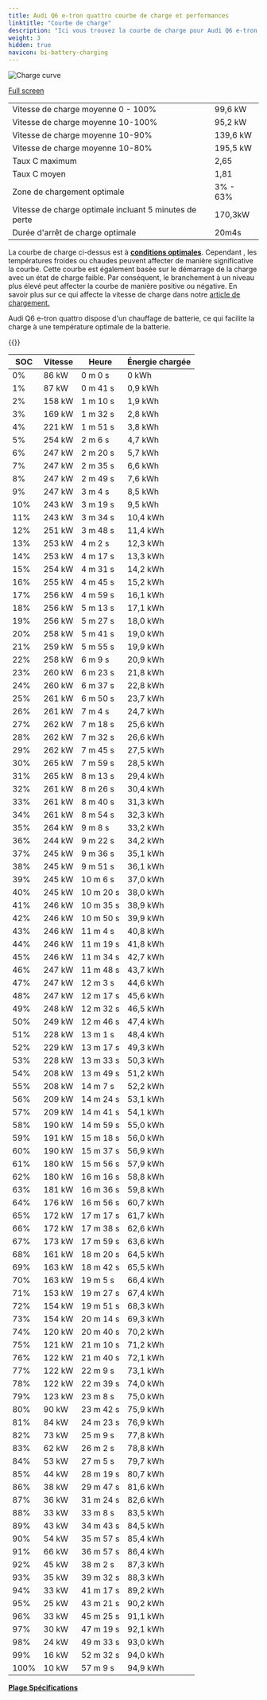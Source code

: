 ```yaml
---
title: Audi Q6 e-tron quattro courbe de charge et performances
linktitle: "Courbe de charge"
description: "Ici vous trouvez la courbe de charge pour Audi Q6 e-tron quattro."
weight: 3
hidden: true
navicon: bi-battery-charging
---
```

<!-- markdownlint-disable MD033 -->
<img src="/images/models/audi/q6_e-tron/q6_e-tron_quattro/chargingcurve.svg" alt="Charge curve" class="img-fluid">

[Full screen](/images/models/audi/q6_e-tron/q6_e-tron_quattro/chargingcurve.svg)


<table class="table table-striped border">
<tbody>
<tr>
<td>Vitesse de charge moyenne 0 - 100%</td><td>99,6 kW</td>
</tr>
<tr>
<td>Vitesse de charge moyenne 10-100%</td><td>95,2 kW</td>
</tr>
<tr>
<td>Vitesse de charge moyenne 10-90%</td><td>139,6 kW</td>
</tr>
<tr>
<td>Vitesse de charge moyenne 10-80%</td><td>195,5 kW</td>
</tr>
<tr>
<td>Taux C maximum</td><td>2,65</td>
</tr>
<tr>
<td>Taux C moyen</td><td>1,81</td>
</tr>
<tr>
<td>Zone de chargement optimale</td><td>3% - 63%</td>
</tr>
<tr>
<td>Vitesse de charge optimale incluant 5 minutes de perte</td><td>170,3kW</td>
</tr>
<tr>
<td>Durée d'arrêt de charge optimale</td><td>20m4s</td>
</tr>
</tbody>
</table>


La courbe de charge ci-dessus est à **[conditions optimales](../../../../../technology/battery/chargement/#temperature)**. Cependant , les températures froides ou chaudes peuvent affecter de manière significative la courbe. Cette courbe est également basée sur le démarrage de la charge avec un état de charge faible. Par conséquent, le branchement à un niveau plus élevé peut affecter la courbe de manière positive ou négative. En savoir plus sur ce qui affecte la vitesse de charge dans notre [article de chargement.](../../../../../technology/battery/chargement/)


Audi Q6 e-tron quattro dispose d'un chauffage de batterie, ce qui facilite la charge à une température optimale de la batterie.


{{<evkxdisplayaddarticle />}}
<table class="table table-striped border">
<thead>
<tr><th>SOC</th><th>Vitesse</th><th>Heure</th><th>Énergie chargée</th></tr>
</thead>
<tbody>
<tr>
<td>0%</td><td>86 kW</td><td> 0 m 0 s </td><td>0 kWh </td>
</tr>
<tr>
<td>1%</td><td>87 kW</td><td> 0 m 41 s </td><td>0,9 kWh </td>
</tr>
<tr>
<td>2%</td><td>158 kW</td><td> 1 m 10 s </td><td>1,9 kWh </td>
</tr>
<tr>
<td>3%</td><td>169 kW</td><td> 1 m 32 s </td><td>2,8 kWh </td>
</tr>
<tr>
<td>4%</td><td>221 kW</td><td> 1 m 51 s </td><td>3,8 kWh </td>
</tr>
<tr>
<td>5%</td><td>254 kW</td><td> 2 m 6 s </td><td>4,7 kWh </td>
</tr>
<tr>
<td>6%</td><td>247 kW</td><td> 2 m 20 s </td><td>5,7 kWh </td>
</tr>
<tr>
<td>7%</td><td>247 kW</td><td> 2 m 35 s </td><td>6,6 kWh </td>
</tr>
<tr>
<td>8%</td><td>247 kW</td><td> 2 m 49 s </td><td>7,6 kWh </td>
</tr>
<tr>
<td>9%</td><td>247 kW</td><td> 3 m 4 s </td><td>8,5 kWh </td>
</tr>
<tr>
<td>10%</td><td>243 kW</td><td> 3 m 19 s </td><td>9,5 kWh </td>
</tr>
<tr>
<td>11%</td><td>243 kW</td><td> 3 m 34 s </td><td>10,4 kWh </td>
</tr>
<tr>
<td>12%</td><td>251 kW</td><td> 3 m 48 s </td><td>11,4 kWh </td>
</tr>
<tr>
<td>13%</td><td>253 kW</td><td> 4 m 2 s </td><td>12,3 kWh </td>
</tr>
<tr>
<td>14%</td><td>253 kW</td><td> 4 m 17 s </td><td>13,3 kWh </td>
</tr>
<tr>
<td>15%</td><td>254 kW</td><td> 4 m 31 s </td><td>14,2 kWh </td>
</tr>
<tr>
<td>16%</td><td>255 kW</td><td> 4 m 45 s </td><td>15,2 kWh </td>
</tr>
<tr>
<td>17%</td><td>256 kW</td><td> 4 m 59 s </td><td>16,1 kWh </td>
</tr>
<tr>
<td>18%</td><td>256 kW</td><td> 5 m 13 s </td><td>17,1 kWh </td>
</tr>
<tr>
<td>19%</td><td>256 kW</td><td> 5 m 27 s </td><td>18,0 kWh </td>
</tr>
<tr>
<td>20%</td><td>258 kW</td><td> 5 m 41 s </td><td>19,0 kWh </td>
</tr>
<tr>
<td>21%</td><td>259 kW</td><td> 5 m 55 s </td><td>19,9 kWh </td>
</tr>
<tr>
<td>22%</td><td>258 kW</td><td> 6 m 9 s </td><td>20,9 kWh </td>
</tr>
<tr>
<td>23%</td><td>260 kW</td><td> 6 m 23 s </td><td>21,8 kWh </td>
</tr>
<tr>
<td>24%</td><td>260 kW</td><td> 6 m 37 s </td><td>22,8 kWh </td>
</tr>
<tr>
<td>25%</td><td>261 kW</td><td> 6 m 50 s </td><td>23,7 kWh </td>
</tr>
<tr>
<td>26%</td><td>261 kW</td><td> 7 m 4 s </td><td>24,7 kWh </td>
</tr>
<tr>
<td>27%</td><td>262 kW</td><td> 7 m 18 s </td><td>25,6 kWh </td>
</tr>
<tr>
<td>28%</td><td>262 kW</td><td> 7 m 32 s </td><td>26,6 kWh </td>
</tr>
<tr>
<td>29%</td><td>262 kW</td><td> 7 m 45 s </td><td>27,5 kWh </td>
</tr>
<tr>
<td>30%</td><td>265 kW</td><td> 7 m 59 s </td><td>28,5 kWh </td>
</tr>
<tr>
<td>31%</td><td>265 kW</td><td> 8 m 13 s </td><td>29,4 kWh </td>
</tr>
<tr>
<td>32%</td><td>261 kW</td><td> 8 m 26 s </td><td>30,4 kWh </td>
</tr>
<tr>
<td>33%</td><td>261 kW</td><td> 8 m 40 s </td><td>31,3 kWh </td>
</tr>
<tr>
<td>34%</td><td>261 kW</td><td> 8 m 54 s </td><td>32,3 kWh </td>
</tr>
<tr>
<td>35%</td><td>264 kW</td><td> 9 m 8 s </td><td>33,2 kWh </td>
</tr>
<tr>
<td>36%</td><td>244 kW</td><td> 9 m 22 s </td><td>34,2 kWh </td>
</tr>
<tr>
<td>37%</td><td>245 kW</td><td> 9 m 36 s </td><td>35,1 kWh </td>
</tr>
<tr>
<td>38%</td><td>245 kW</td><td> 9 m 51 s </td><td>36,1 kWh </td>
</tr>
<tr>
<td>39%</td><td>245 kW</td><td> 10 m 6 s </td><td>37,0 kWh </td>
</tr>
<tr>
<td>40%</td><td>245 kW</td><td> 10 m 20 s </td><td>38,0 kWh </td>
</tr>
<tr>
<td>41%</td><td>246 kW</td><td> 10 m 35 s </td><td>38,9 kWh </td>
</tr>
<tr>
<td>42%</td><td>246 kW</td><td> 10 m 50 s </td><td>39,9 kWh </td>
</tr>
<tr>
<td>43%</td><td>246 kW</td><td> 11 m 4 s </td><td>40,8 kWh </td>
</tr>
<tr>
<td>44%</td><td>246 kW</td><td> 11 m 19 s </td><td>41,8 kWh </td>
</tr>
<tr>
<td>45%</td><td>246 kW</td><td> 11 m 34 s </td><td>42,7 kWh </td>
</tr>
<tr>
<td>46%</td><td>247 kW</td><td> 11 m 48 s </td><td>43,7 kWh </td>
</tr>
<tr>
<td>47%</td><td>247 kW</td><td> 12 m 3 s </td><td>44,6 kWh </td>
</tr>
<tr>
<td>48%</td><td>247 kW</td><td> 12 m 17 s </td><td>45,6 kWh </td>
</tr>
<tr>
<td>49%</td><td>248 kW</td><td> 12 m 32 s </td><td>46,5 kWh </td>
</tr>
<tr>
<td>50%</td><td>249 kW</td><td> 12 m 46 s </td><td>47,4 kWh </td>
</tr>
<tr>
<td>51%</td><td>228 kW</td><td> 13 m 1 s </td><td>48,4 kWh </td>
</tr>
<tr>
<td>52%</td><td>229 kW</td><td> 13 m 17 s </td><td>49,3 kWh </td>
</tr>
<tr>
<td>53%</td><td>228 kW</td><td> 13 m 33 s </td><td>50,3 kWh </td>
</tr>
<tr>
<td>54%</td><td>208 kW</td><td> 13 m 49 s </td><td>51,2 kWh </td>
</tr>
<tr>
<td>55%</td><td>208 kW</td><td> 14 m 7 s </td><td>52,2 kWh </td>
</tr>
<tr>
<td>56%</td><td>209 kW</td><td> 14 m 24 s </td><td>53,1 kWh </td>
</tr>
<tr>
<td>57%</td><td>209 kW</td><td> 14 m 41 s </td><td>54,1 kWh </td>
</tr>
<tr>
<td>58%</td><td>190 kW</td><td> 14 m 59 s </td><td>55,0 kWh </td>
</tr>
<tr>
<td>59%</td><td>191 kW</td><td> 15 m 18 s </td><td>56,0 kWh </td>
</tr>
<tr>
<td>60%</td><td>190 kW</td><td> 15 m 37 s </td><td>56,9 kWh </td>
</tr>
<tr>
<td>61%</td><td>180 kW</td><td> 15 m 56 s </td><td>57,9 kWh </td>
</tr>
<tr>
<td>62%</td><td>180 kW</td><td> 16 m 16 s </td><td>58,8 kWh </td>
</tr>
<tr>
<td>63%</td><td>181 kW</td><td> 16 m 36 s </td><td>59,8 kWh </td>
</tr>
<tr>
<td>64%</td><td>176 kW</td><td> 16 m 56 s </td><td>60,7 kWh </td>
</tr>
<tr>
<td>65%</td><td>172 kW</td><td> 17 m 17 s </td><td>61,7 kWh </td>
</tr>
<tr>
<td>66%</td><td>172 kW</td><td> 17 m 38 s </td><td>62,6 kWh </td>
</tr>
<tr>
<td>67%</td><td>173 kW</td><td> 17 m 59 s </td><td>63,6 kWh </td>
</tr>
<tr>
<td>68%</td><td>161 kW</td><td> 18 m 20 s </td><td>64,5 kWh </td>
</tr>
<tr>
<td>69%</td><td>163 kW</td><td> 18 m 42 s </td><td>65,5 kWh </td>
</tr>
<tr>
<td>70%</td><td>163 kW</td><td> 19 m 5 s </td><td>66,4 kWh </td>
</tr>
<tr>
<td>71%</td><td>153 kW</td><td> 19 m 27 s </td><td>67,4 kWh </td>
</tr>
<tr>
<td>72%</td><td>154 kW</td><td> 19 m 51 s </td><td>68,3 kWh </td>
</tr>
<tr>
<td>73%</td><td>154 kW</td><td> 20 m 14 s </td><td>69,3 kWh </td>
</tr>
<tr>
<td>74%</td><td>120 kW</td><td> 20 m 40 s </td><td>70,2 kWh </td>
</tr>
<tr>
<td>75%</td><td>121 kW</td><td> 21 m 10 s </td><td>71,2 kWh </td>
</tr>
<tr>
<td>76%</td><td>122 kW</td><td> 21 m 40 s </td><td>72,1 kWh </td>
</tr>
<tr>
<td>77%</td><td>122 kW</td><td> 22 m 9 s </td><td>73,1 kWh </td>
</tr>
<tr>
<td>78%</td><td>122 kW</td><td> 22 m 39 s </td><td>74,0 kWh </td>
</tr>
<tr>
<td>79%</td><td>123 kW</td><td> 23 m 8 s </td><td>75,0 kWh </td>
</tr>
<tr>
<td>80%</td><td>90 kW</td><td> 23 m 42 s </td><td>75,9 kWh </td>
</tr>
<tr>
<td>81%</td><td>84 kW</td><td> 24 m 23 s </td><td>76,9 kWh </td>
</tr>
<tr>
<td>82%</td><td>73 kW</td><td> 25 m 9 s </td><td>77,8 kWh </td>
</tr>
<tr>
<td>83%</td><td>62 kW</td><td> 26 m 2 s </td><td>78,8 kWh </td>
</tr>
<tr>
<td>84%</td><td>53 kW</td><td> 27 m 5 s </td><td>79,7 kWh </td>
</tr>
<tr>
<td>85%</td><td>44 kW</td><td> 28 m 19 s </td><td>80,7 kWh </td>
</tr>
<tr>
<td>86%</td><td>38 kW</td><td> 29 m 47 s </td><td>81,6 kWh </td>
</tr>
<tr>
<td>87%</td><td>36 kW</td><td> 31 m 24 s </td><td>82,6 kWh </td>
</tr>
<tr>
<td>88%</td><td>33 kW</td><td> 33 m 8 s </td><td>83,5 kWh </td>
</tr>
<tr>
<td>89%</td><td>43 kW</td><td> 34 m 43 s </td><td>84,5 kWh </td>
</tr>
<tr>
<td>90%</td><td>54 kW</td><td> 35 m 57 s </td><td>85,4 kWh </td>
</tr>
<tr>
<td>91%</td><td>66 kW</td><td> 36 m 57 s </td><td>86,4 kWh </td>
</tr>
<tr>
<td>92%</td><td>45 kW</td><td> 38 m 2 s </td><td>87,3 kWh </td>
</tr>
<tr>
<td>93%</td><td>35 kW</td><td> 39 m 32 s </td><td>88,3 kWh </td>
</tr>
<tr>
<td>94%</td><td>33 kW</td><td> 41 m 17 s </td><td>89,2 kWh </td>
</tr>
<tr>
<td>95%</td><td>25 kW</td><td> 43 m 21 s </td><td>90,2 kWh </td>
</tr>
<tr>
<td>96%</td><td>33 kW</td><td> 45 m 25 s </td><td>91,1 kWh </td>
</tr>
<tr>
<td>97%</td><td>30 kW</td><td> 47 m 19 s </td><td>92,1 kWh </td>
</tr>
<tr>
<td>98%</td><td>24 kW</td><td> 49 m 33 s </td><td>93,0 kWh </td>
</tr>
<tr>
<td>99%</td><td>16 kW</td><td> 52 m 32 s </td><td>94,0 kWh </td>
</tr>
<tr>
<td>100%</td><td>10 kW</td><td> 57 m 9 s </td><td>94,9 kWh </td>
</tr>
</tbody>
</table>

<div class="mt-3 mb-3">
<a href="../rangeandconsumption/" class="text-decoration-none text-black">
<strong><i class="bi-arrow-left"></i> Plage </strong>
</a>
<a href="../specifications/" class="text-decoration-none text-black float-end">
<strong>Spécifications <i class="bi-arrow-right"></i></strong>
</a>
</div>
